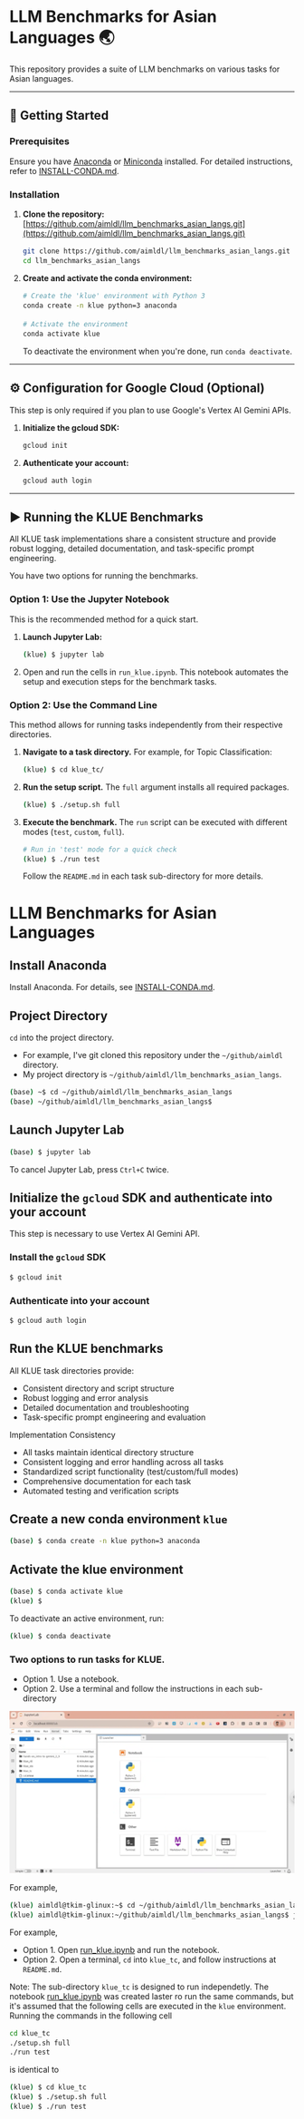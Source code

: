# LLM Benchmarks for Asian Languages 🌏

This repository provides a suite of LLM benchmarks on various tasks for Asian languages.

---

## 🚀 Getting Started

### Prerequisites

Ensure you have [Anaconda](https://www.anaconda.com/download) or [Miniconda](https://docs.conda.io/en/latest/miniconda.html) installed. For detailed instructions, refer to [INSTALL-CONDA.md](INSTALL-CONDA.md).

### Installation

1.  **Clone the repository:**
   [https://github.com/aimldl/llm_benchmarks_asian_langs.git](https://github.com/aimldl/llm_benchmarks_asian_langs.git)
    ```bash
    git clone https://github.com/aimldl/llm_benchmarks_asian_langs.git
    cd llm_benchmarks_asian_langs
    ```
3.  **Create and activate the conda environment:**
    ```bash
    # Create the 'klue' environment with Python 3
    conda create -n klue python=3 anaconda

    # Activate the environment
    conda activate klue
    ```
    To deactivate the environment when you're done, run `conda deactivate`.

---

## ⚙️ Configuration for Google Cloud (Optional)

This step is only required if you plan to use Google's Vertex AI Gemini APIs.

1.  **Initialize the gcloud SDK:**
    ```bash
    gcloud init
    ```
2.  **Authenticate your account:**
    ```bash
    gcloud auth login
    ```

---

## ▶️ Running the KLUE Benchmarks

All KLUE task implementations share a consistent structure and provide robust logging, detailed documentation, and task-specific prompt engineering.

You have two options for running the benchmarks.

### Option 1: Use the Jupyter Notebook

This is the recommended method for a quick start.

1.  **Launch Jupyter Lab:**
    ```bash
    (klue) $ jupyter lab
    ```
2.  Open and run the cells in `run_klue.ipynb`. This notebook automates the setup and execution steps for the benchmark tasks.

### Option 2: Use the Command Line

This method allows for running tasks independently from their respective directories.

1.  **Navigate to a task directory.** For example, for Topic Classification:
    ```bash
    (klue) $ cd klue_tc/
    ```
2.  **Run the setup script.** The `full` argument installs all required packages.
    ```bash
    (klue) $ ./setup.sh full
    ```
3.  **Execute the benchmark.** The `run` script can be executed with different modes (`test`, `custom`, `full`).
    ```bash
    # Run in 'test' mode for a quick check
    (klue) $ ./run test
    ```
    Follow the `README.md` in each task sub-directory for more details.

# LLM Benchmarks for Asian Languages

## Install Anaconda
Install Anaconda. For details, see [INSTALL-CONDA.md](INSTALL-CONDA.md).

## Project Directory
`cd` into the project directory. 
- For example, I've git cloned this repository under the `~/github/aimldl` directory.
- My project directory is `~/github/aimldl/llm_benchmarks_asian_langs`.

```bash
(base) ~$ cd ~/github/aimldl/llm_benchmarks_asian_langs
(base) ~/github/aimldl/llm_benchmarks_asian_langs$
```

## Launch Jupyter Lab
```bash
(base) $ jupyter lab
```
To cancel Jupyter Lab, press `Ctrl+C` twice.

## Initialize the `gcloud` SDK and authenticate into your account
This step is necessary to use Vertex AI Gemini API.

### Install the `gcloud` SDK
```bash
$ gcloud init
```

### Authenticate into your account
```bash
$ gcloud auth login
```

## Run the KLUE benchmarks

All KLUE task directories provide:
* Consistent directory and script structure
* Robust logging and error analysis
* Detailed documentation and troubleshooting
* Task-specific prompt engineering and evaluation

Implementation Consistency
* All tasks maintain identical directory structure
* Consistent logging and error handling across all tasks
* Standardized script functionality (test/custom/full modes)
* Comprehensive documentation for each task
* Automated testing and verification scripts

## Create a new conda environment `klue`
```bash
(base) $ conda create -n klue python=3 anaconda
```

## Activate the klue environment
```bash
(base) $ conda activate klue
(klue) $
```
To deactivate an active environment, run:
```bash
(klue) $ conda deactivate
```

### Two options to run tasks for KLUE.
- Option 1. Use a notebook.
- Option 2. Use a terminal and follow the instructions in each sub-directory

<img src="images/jupyter_lab-llm_benchmarks_asian_langs.png">

For example,
```bash
(klue) aimldl@tkim-glinux:~$ cd ~/github/aimldl/llm_benchmarks_asian_langs
(klue) aimldl@tkim-glinux:~/github/aimldl/llm_benchmarks_asian_langs$ jupyter lab
```

For example, 
- Option 1. Open [run_klue.ipynb](run_klue.ipynb) and run the notebook.
- Option 2. Open a terminal, `cd` into `klue_tc`, and follow instructions at `README.md`.

Note: The sub-directory `klue_tc` is designed to run independetly. The notebook [run_klue.ipynb](run_klue.ipynb) was created laster ro run the same commands, but it's assumed that the following cells are executed in the `klue` environment. Running the commands in the following cell 

```bash
cd klue_tc
./setup.sh full
./run test
```

is identical to

```bash
(klue) $ cd klue_tc
(klue) $ ./setup.sh full
(klue) $ ./run test
```
